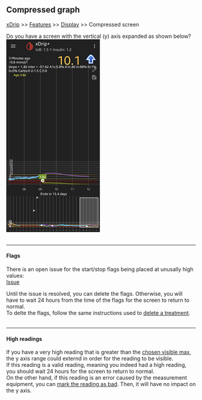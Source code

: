 ## Compressed graph
[xDrip](../../README.md) >> [Features](../Features_page.md) >> [Display](./Display.md) >> Compressed screen  
  
Do you have a screen with the vertical (y) axis expanded as shown below?  
![](./images/CompressedGraph.png)  
<br/>  

---  

#### **Flags**  
There is an open issue for the start/stop flags being placed at unusally high values:  
[Issue](https://github.com/NightscoutFoundation/xDrip/issues/3081)  

Until the issue is resolved, you can delete the flags.  Otherwise, you will have to wait 24 hours from the time of the flags for the screen to return to normal.  
To delte the flags, follow the same instructions used to [delete a treatment](../Delete_Treatment.md).  
<br/>  

---  

#### **High readings**  
If you have a very high reading that is greater than the [chosen visible max](./GlucoseRange.md), the y axis range could externd in order for the reading to be visible.  
If this reading is a valid reading, meaning you indeed had a high reading, you should wait 24 hours for the screen to return to normal.  
On the other hand, if this reading is an error caused by the measurement equipment, you can [mark the reading as bad](./ExcludeReading.md).  Then, it will have no impact on the y axis.  
  
